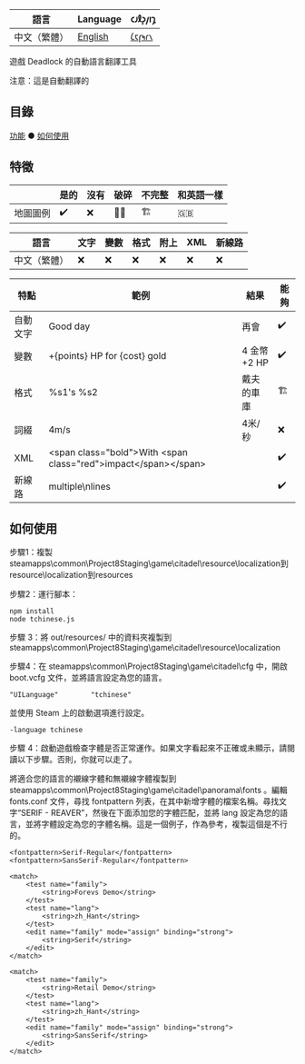 | 語言 | Language | 𐑤𐑨𐑙𐑜𐑢𐑦𐑡 |
| -- | -- | -- |
| 中文（繁體） | [English](readme.md) | [𐑖𐑱𐑝𐑰𐑩𐑯](readme.en_Shaw.md) |

遊戲 Deadlock 的自動語言翻譯工具

注意：這是自動翻譯的

## 目錄

[功能](#特徵) ● [如何使用](#如何使用)

## 特徵

|     |是的|沒有 |破碎|不完整 | 和英語一樣 |
| ----| ----| ----| ----| ---- | ---- |
|地圖圖例| ✔️ | ❌ | ⛓️‍💥 | 🏗️ | 🇬🇧 |

|語言 | 文字 | 變數 | 格式 | 附上| XML | 新線路 |
| -----| ----| ----| ----| ----| ----| ----- |
|中文（繁體）| ❌ | ❌ | ❌ | ❌ | ❌ | ❌ |

| 特點 | 範例 | 結果 | 能夠 |
| --- | ----- | ---- | ---- |
| 自動文字 | Good day | 再會 | ✔️ |
| 變數 | +{points} HP for {cost} gold | 4 金幣+2 HP | ✔️ |
| 格式 | %s1's %s2 | 戴夫的車庫 | 🏗️ |
| 詞綴 | 4m/s | 4米/秒 | ❌ |
| XML | \<span class="bold"\>With \<span class="red"\>impact\</span>\</span> |  | ✔️ |
| 新線路 | multiple\nlines |  | ✔️ |


## 如何使用

步驟1：複製steamapps\common\Project8Staging\game\citadel\resource\localization到resource\localization到resources

步驟2：運行腳本：
```
npm install
node tchinese.js
```

步驟 3：將 out/resources/ 中的資料夾複製到 steamapps\common\Project8Staging\game\citadel\resource\localization

步驟4：在 steamapps\common\Project8Staging\game\citadel\cfg 中，開啟 boot.vcfg 文件，並將語言設定為您的語言。

```
"UILanguage"		"tchinese"
```

並使用 Steam 上的啟動選項進行設定。
```
-language tchinese
```

步驟 4：啟動遊戲檢查字體是否正常運作。如果文字看起來不正確或未顯示，請閱讀以下步驟。否則，你就可以走了。

將適合您的語言的襯線字體和無襯線字體複製到 steamapps\common\Project8Staging\game\citadel\panorama\fonts 。編輯 fonts.conf 文件，尋找 fontpattern 列表，在其中新增字體的檔案名稱。尋找文字“SERIF - REAVER”，然後在下面添加您的字體匹配，並將 lang 設定為您的語言，並將字體設定為您的字體名稱。這是一個例子，作為參考，複製這個是不行的。
```
<fontpattern>Serif-Regular</fontpattern>
<fontpattern>SansSerif-Regular</fontpattern>

<match>
    <test name="family">
        <string>Forevs Demo</string>
    </test>
    <test name="lang">
        <string>zh_Hant</string>
    </test>
    <edit name="family" mode="assign" binding="strong">
        <string>Serif</string>
    </edit>
</match>

<match>
    <test name="family">
        <string>Retail Demo</string>
    </test>
    <test name="lang">
        <string>zh_Hant</string>
    </test>
    <edit name="family" mode="assign" binding="strong">
        <string>SansSerif</string>
    </edit>
</match>
```
